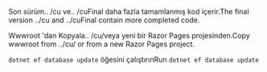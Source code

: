 <span data-ttu-id="d812f-101">Son sürüm.. /cu ve.. /cuFinal daha fazla tamamlanmış kod içerir.</span><span class="sxs-lookup"><span data-stu-id="d812f-101">The final version ../cu and ../cuFinal contain more completed code.</span></span>

<span data-ttu-id="d812f-102">Wwwroot 'dan Kopyala.. /cu/veya yeni bir Razor Pages projesinden.</span><span class="sxs-lookup"><span data-stu-id="d812f-102">Copy wwwroot from ../cu/ or from a new Razor Pages project.</span></span>

<span data-ttu-id="d812f-103">`dotnet ef database update` öğesini çalıştırın</span><span class="sxs-lookup"><span data-stu-id="d812f-103">Run `dotnet ef database update`</span></span>
